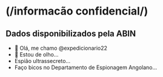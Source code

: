 # (/informacão confidencial/)
## Dados disponibilizados pela ABIN

- 👋 Olá, me chamo @expedicionario22
- 👀 Estou de olho...
- Espião ultrassecreto...
- Faço bicos no Departamento de Espionagem Angolano...

